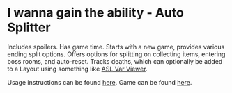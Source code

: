 # I wanna gain the ability - Auto Splitter

Includes spoilers.
Has game time. Starts with a new game, provides various ending split options.
Offers options for splitting on collecting items, entering boss rooms, and auto-reset.
Tracks deaths, which can optionally be added to a Layout using something like [ASL Var Viewer](https://github.com/hawkerm/LiveSplit.ASLVarViewer).

Usage instructions can be found [here](https://github.com/LiveSplit/LiveSplit.AutoSplitters#testing-your-script). Game can be found [here](https://delicious-fruit.com/ratings/game_details.php?id=26996).
